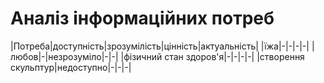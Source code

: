 # Аналіз інформаційних потреб
|Потреба|доступність|зрозумілість|цінність|актуальність|
|їжа|-|-|-|-|
|любов|-|незрозуміло|-|-|
|фізичний стан здоров'я|-|-|-|-|
|створення скульптур|недоступно|-|-|-|
